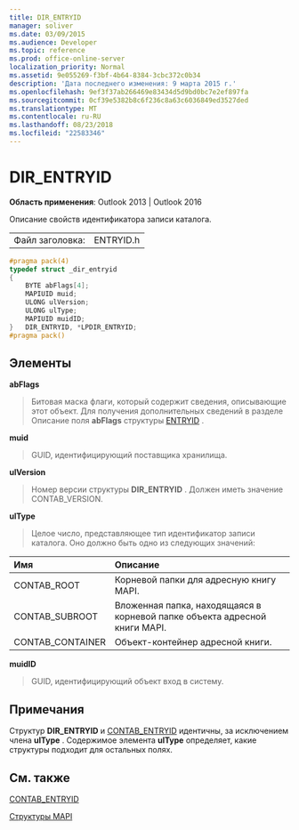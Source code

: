 ```yaml
---
title: DIR_ENTRYID
manager: soliver
ms.date: 03/09/2015
ms.audience: Developer
ms.topic: reference
ms.prod: office-online-server
localization_priority: Normal
ms.assetid: 9e055269-f3bf-4b64-8384-3cbc372c0b34
description: 'Дата последнего изменения: 9 марта 2015 г.'
ms.openlocfilehash: 9ef3f37ab266469e83434d5d9bd0bc7e2ef897fa
ms.sourcegitcommit: 0cf39e5382b8c6f236c8a63c6036849ed3527ded
ms.translationtype: MT
ms.contentlocale: ru-RU
ms.lasthandoff: 08/23/2018
ms.locfileid: "22583346"
---
```

# <a name="direntryid"></a>DIR_ENTRYID

  
  
**Область применения**: Outlook 2013 | Outlook 2016 
  
Описание свойств идентификатора записи каталога.
  
|||
|:-----|:-----|
|Файл заголовка:  <br/> |ENTRYID.h  <br/> |
   
```cpp
#pragma pack(4)
typedef struct _dir_entryid
{
    BYTE abFlags[4]; 
    MAPIUID muid; 
    ULONG ulVersion; 
    ULONG ulType; 
    MAPIUID muidID; 
}   DIR_ENTRYID, *LPDIR_ENTRYID; 
#pragma pack()
```

## <a name="members"></a>Элементы

 **abFlags**
  
> Битовая маска флаги, который содержит сведения, описывающие этот объект. Для получения дополнительных сведений в разделе Описание поля **abFlags** структуры [ENTRYID](entryid.md) . 
    
 **muid**
  
> GUID, идентифицирующий поставщика хранилища.
    
 **ulVersion**
  
> Номер версии структуры **DIR_ENTRYID** . Должен иметь значение CONTAB_VERSION. 
    
 **ulType**
  
> Целое число, представляющее тип идентификатор записи каталога. Оно должно быть одно из следующих значений:
    
|**Имя**|**Описание**|
|:-----|:-----|
|CONTAB_ROOT  <br/> |Корневой папки для адресную книгу MAPI.  <br/> |
|CONTAB_SUBROOT  <br/> |Вложенная папка, находящаяся в корневой папке объекта адресной книги MAPI.  <br/> |
|CONTAB_CONTAINER  <br/> |Объект-контейнер адресной книги.  <br/> |
   
 **muidID**
  
> GUID, идентифицирующий объект вход в систему.
    
## <a name="remarks"></a>Примечания

Структур **DIR_ENTRYID** и [CONTAB_ENTRYID](contab_entryid.md) идентичны, за исключением члена **ulType** . Содержимое элемента **ulType** определяет, какие структуры подходит для остальных полях. 
  
## <a name="see-also"></a>См. также



[CONTAB_ENTRYID](contab_entryid.md)


[Структуры MAPI](mapi-structures.md)

